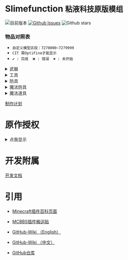 # Slimefunction   `粘液科技原版模组`

![目前版本](https://img.shields.io/github/v/release/Dubhe-Development-Team/Slimefunction?include_prereleases)
[![Github Issues](https://img.shields.io/github/issues/Dubhe-Development-Team/Slimefunction.svg?style=popout)](https://github.com/Dubhe-Development-Team/Slimefunction/issues)
![Github stars](https://img.shields.io/github/stars/Dubhe-Development-Team/Slimefunction.svg)

### 物品对照表

* `自定义模型区段：7270000~7279999`
* `CIT 需OptiFine才能显示`
* `✔ : 完成`　`❌ : 错误`　`✖ : 未开始`

<details>
<summary>武器</summary>

| CustomModelData | 物品ID(Item's ID) | 物品名称 | Item's Name | 资源包 |
| :----: | ---- | ---- | ---- | ---- |
| 7270001 | grandmas_walking_stick | 奶奶的拐杖 | Grandmas Walking Stick | ✔ |
| 7270002 | grandpas_walking_stick | 爷爷的拐杖 | Grandpas Walking Stick | ✔ |
| 7270003 | sword_of_beheading | 处决之剑 | Sword of Beheading | ✔ |
| 7270004 | blade_of_vampires | 吸血鬼之刀 | Blade of Vampires | ✔ |
| 7270005 | seismic_axe | 地震斧 | Seismic Axe | ✖ |
| 7270006 | soulbound_sword | 灵魂绑定剑 | Soulbound Sword | ✔ |
| 7270007 | soulbound_trident | 灵魂绑定三叉戟 | Soulbound Trident | ❌ |
| 7270008 | soulbound_bow | 灵魂绑定弓 | Soulbound Bow | ✔ |
| 7270009 | explosive_bow | 爆裂之弓 | Explosive Bow | ✖ |
| 7270010 | icy_bow | 冰封之弓 | Icy Bow | ✔ |

</details>
<details>
<summary>工具</summary>

| CustomModelData | 物品ID(Item's ID) | 物品名称 | Item's Name | 资源包 |
| :----: | ---- | ---- | ---- | ---- |
| 7270011 |  | 淘金盘 |  |  |
| 7270012 |  | 下界淘金盘 |  |  |
| 7270013 | grappling_hook | 抓钩 | Grappling Hook |  |
| 7270014 |  | 熔炉镐 |  |  |
| 7270015 |  | 伐木斧 |  |  |
| 7270016 |  | 刷怪笼之镐 |  |  |
| 7270017 |  | 赫拉克勒斯之镐 |  |  |
| 7270018 | explosive_pickaxe | 爆炸镐 | Explosive Pickaxe | ✔ |
| 7270019 |  | 爆炸铲 |  |  |
| 7270020 |  | 寻矿镐 |  |  |
| 7270021 |  | 钴镐 |  |  |
| 7270022 |  | 矿脉镐 |  |  |
| 7270023 | soulbound_pickaxe | 灵魂绑定镐 | Soulbound Pickaxe | ✔ |
| 7270024 | soulbound_axe | 灵魂绑定斧 | Soulbound Axe | ✔ |
| 7270025 | soulbound_shovel | 灵魂绑定铲 | Soulbound Shovel | ✔ |
| 7270026 | soulbound_hoe | 灵魂绑定锄 | Soulbound Hoe | ✔ |

</details>
<details>
<summary>防具</summary>

| CustomModelData | 物品ID(Item's ID) | 物品名称 | Item's Name | 资源包 |
| :----: | ---- | ---- | ---- | ---- |
| 7270027 |  | 大马士革钢头盔 |  |  |
| 7270028 |  | 大马士革钢胸甲 |  |  |
| 7270029 |  | 大马士革钢护腿 |  |  |
| 7270030 |  | 大马士革钢靴子 |  |  |
| 7270031 |  | 强化合金头盔 |  |  |
| 7270032 |  | 强化合金胸甲 |  |  |
| 7270033 |  | 强化合金护腿 |  |  |
| 7270034 |  | 强化合金靴子 |  |  |
| 7270035 |  | 仙人掌头盔 |  |  |
| 7270036 |  | 仙人掌胸甲 |  |  |
| 7270037 |  | 仙人掌护腿 |  |  |
| 7270038 |  | 仙人掌靴子 |  |  |
| 7270039 |  | 锁链头盔 |  |  |
| 7270040 |  | 锁链胸甲 |  |  |
| 7270041 |  | 锁链护腿 |  |  |
| 7270042 |  | 锁链靴子 |  |  |
| 7270043 |  | 镀金铁头盔 |  |  |
| 7270044 |  | 镀金铁胸甲 |  |  |
| 7270045 |  | 镀金铁护腿 |  |  |
| 7270046 |  | 镀金铁靴子 |  |  |
| 7270047 |  | 潜水头盔 |  |  |
| 7270048 |  | 潜水胸甲 |  |  |
| 7270049 |  | 潜水护腿 |  |  |
| 7270050 |  | 潜水靴子 |  |  |
| 7270051 |  | 金头盔 |  |  |
| 7270052 |  | 金胸甲 |  |  |
| 7270053 |  | 金护腿 |  |  |
| 7270054 |  | 金靴子 |  |  |

</details>
<details>
<summary>魔法防具</summary>

| CustomModelData | 物品ID(Item's ID) | 物品名称 | Item's Name | 资源包 |
| :----: | ---- | ---- | ---- | ---- |
| 7270055 |  | 末影头盔 |  |  |
| 7270056 |  | 末影胸甲 |  |  |
| 7270057 |  | 末影护腿 |  |  |
| 7270058 |  | 末影靴子 |  |  |
| 7270059 |  | 史莱姆头盔 |  |  |
| 7270060 |  | 史莱姆胸甲 |  |  |
| 7270061 |  | 史莱姆护腿 |  |  |
| 7270062 |  | 史莱姆靴子 |  |  |
| 7270063 |  | 萤石头盔 |  |  |
| 7270064 |  | 萤石胸甲 |  |  |
| 7270065 |  | 萤石护腿 |  |  |
| 7270066 |  | 萤石靴子 |  |  |
| 7270067 |  | 史莱姆头盔 |  |  |
| 7270068 |  | 史莱姆胸甲 |  |  |
| 7270069 |  | 史莱姆护腿 |  |  |
| 7270070 |  | 史莱姆靴子 |  |  |
| 7270071 |  | 农夫的靴子 |  |  |
| 7270072 |  | 践踏者之靴 |  |  |
| 7270073 | soulbound_helmet | 灵魂绑定头盔 | Soulbound Helmet | ✔/CIT |
| 7270074 | soulbound_chestplate | 灵魂绑定胸甲 | Soulbound Chestplate | ✔/CIT |
| 7270075 | soulbound_leggings | 灵魂绑定护腿 | Soulbound Leggings | ✔/CIT |
| 7270076 | soulbound_boots | 灵魂绑定靴子 | Soulbound Boots | ✔/CIT |

</details>
<details>
<summary>魔法道具</summary>

| CustomModelData | 物品ID(Item's ID) | 物品名称 | Item's Name | 资源包 |
| :----: | ---- | ---- | ---- | ---- |
| 7270077 |  | 末影背包 |  |  |
| 7270078 |  | 魔法末影之眼 |  |  |
| 7270079 |  | 元素法杖 |  |  |
| 7270080 |  | 元素法杖 - 风 |  |  |
| 7270081 |  | 元素法杖 - 水 |  |  |
| 7270082 |  | 元素法杖 - 火 |  |  |
| 7270083 |  | 元素法杖 - 雷 |  |  |
| 7270084 |  | 魔法僵尸药丸 |  |  |
| 7270085 |  | 吸入磁铁 |  |  |
| 7270086 |  | 已修复的刷怪笼 |  |  |
| 7270087 |  | 维度传送卷轴 |  |  |
| 7270088 |  | 知识共享之书 |  |  |
| 7270089 |  | 学识之瓶 |  |  |
| 7270090 |  | 古代祭坛 |  |  |
| 7270091 |  | 地狱骨粉 |  |  |
| 7270092 |  | 鞘翅鳞片 |  |  |
| 7270093 |  | 鞘翅 |  |  |
| 7270094 |  | 鞘翅(经验修补) |  |  |
| 7270095 | soulbound_elytra | 鞘翅(灵魂绑定) | Soulbound Elytra | CIT |
| 7270096 |  | 不死图腾 |  |  |
| 7270097 |  | 彩虹羊毛 |  |  |
| 7270098 |  | 彩虹玻璃 |  |  |
| 7270099 |  | 彩虹玻璃板 |  |  |
| 7270100 |  | 彩虹黏土块 |  |  |
| 7270101 |  | 彩虹混凝土 |  |  |
| 7270102 |  | 彩虹带釉陶瓦 |  |  |
| 7270103 |  | 吸入漏斗 |  |  |

</details>

[制作计划](./doc/制作计划.md "制作计划")

# 原作授权

<details>
<summary>点我显示</summary>

![授权](./授权.jpg)
</details>

# 开发附属
[开发文档](./doc/创建Addons.md "附属开发文档")

# 引用

* [Minecraft插件百科页面](https://mineplugin.org/SlimeFun4 "Minecraft插件百科页面")

* [MCBBS插件搬运贴](https://www.mcbbs.net/forum.php?mod=viewthread&tid=827594 "MCBBS插件搬运贴")

* [GitHub-Wiki （English）](https://github.com/TheBusyBiscuit/Slimefun4/wiki "GitHub-Wiki（English）")

* [GitHub-Wiki （中文）](https://github.com/StarWishsama/Slimefun4/wiki "GitHub-Wiki（中文）")

* [GitHub仓库](https://github.com/StarWishsama/Slimefun4 "GitHub仓库")
